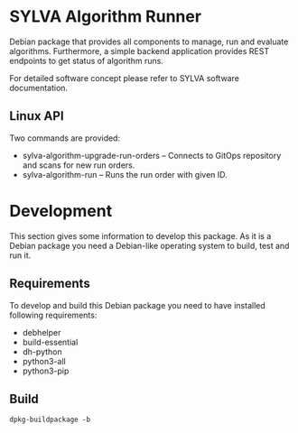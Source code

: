 # SYLVA Algorithm Runner

Debian package that provides all components to manage, run and evaluate algorithms. Furthermore, a simple backend application provides REST endpoints to get status of algorithm runs.

For detailed software concept please refer to SYLVA software documentation.

## Linux API
Two commands are provided:
- sylva-algorithm-upgrade-run-orders – Connects to GitOps repository and scans for new run orders.
- sylva-algorithm-run <id> – Runs the run order with given ID.

# Development
This section gives some information to develop this package. As it is a Debian package you need a Debian-like operating system to build, test and run it.

## Requirements
To develop and build this Debian package you need to have installed following requirements:
- debhelper
- build-essential
- dh-python
- python3-all
- python3-pip

## Build
```dpkg-buildpackage -b```